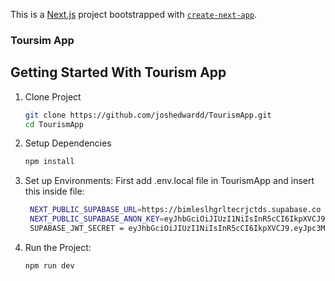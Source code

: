 This is a [Next.js](https://nextjs.org) project bootstrapped with [`create-next-app`](https://nextjs.org/docs/app/api-reference/cli/create-next-app).

### Toursim App
## Getting Started With Tourism App

1. Clone Project
   ```bash
   git clone https://github.com/joshedwardd/TourismApp.git
   cd TourismApp
   ```

2. Setup Dependencies
   ```bash
   npm install
   ```

3. Set up Environments:
   First add .env.local file in TourismApp and insert this inside file:
   ```bash
    NEXT_PUBLIC_SUPABASE_URL=https://bimleslhgrltecrjctds.supabase.co
    NEXT_PUBLIC_SUPABASE_ANON_KEY=eyJhbGciOiJIUzI1NiIsInR5cCI6IkpXVCJ9.eyJpc3MiOiJzdXBhYmFzZSIsInJlZiI6ImJpbWxlc2xoZ3JsdGVjcmpjdGRzIiwicm9sZSI6ImFub24iLCJpYXQiOjE3NDk5NTg3OTMsImV4cCI6MjA2NTUzNDc5M30.8DCc7KgkQJIB4zxugJoiHmKfz_zCZ3yX59UGWpL0YUQ
    SUPABASE_JWT_SECRET = eyJhbGciOiJIUzI1NiIsInR5cCI6IkpXVCJ9.eyJpc3MiOiJzdXBhYmFzZSIsInJlZiI6ImJpbWxlc2xoZ3JsdGVjcmpjdGRzIiwicm9sZSI6InNlcnZpY2Vfcm9sZSIsImlhdCI6MTc0OTk1ODc5MywiZXhwIjoyMDY1NTM0NzkzfQ.kxyUMQrc0hYZSA123-IOwLkn8IeB-  GJvHX188f999GM


   ```
4. Run the Project:
   ```bash
   npm run dev
   ```   

